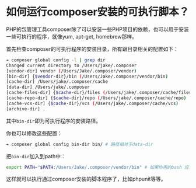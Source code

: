 # 如何运行composer安装的可执行脚本？

PHP的包管理工具composer除了可以安装一些PHP项目的依赖，也可以用于安装一些可执行的程序，就像yum, apt-get, homebrew那样。

首先检查composer的可执行程序的安装目录，所有跟目录相关的配置如下：

```bash
➔ composer global config -l | grep dir
Changed current directory to /Users/jake/.composer
[vendor-dir] vendor (/Users/Jake/.composer/vendor)
[bin-dir] {$vendor-dir}/bin (/Users/Jake/.composer/vendor/bin)
[cache-dir] /Users/jake/.composer/cache
[data-dir] /Users/jake/.composer
[cache-files-dir] {$cache-dir}/files (/Users/jake/.composer/cache/files)
[cache-repo-dir] {$cache-dir}/repo (/Users/jake/.composer/cache/repo)
[cache-vcs-dir] {$cache-dir}/vcs (/Users/jake/.composer/cache/vcs)
[archive-dir] .
```

其中`bin-dir`即为可执行程序的安装路径。

你也可以修改这些配置：

```bash
➔ composer global config bin-dir bin/ # 路径相对于data-dir
```


把`bin-dir`加入到path中：

```bash
export PATH="$PATH:/Users/Jake/.composer/vendor/bin" # 如果你用的bash 应当把这一行加入到~/.bashrc中，如果你用的是zsh，应当把这一行加入到~/.zshrc中
```

这样就可以执行通过composer安装的脚本程序了，比如phpunit等等。

